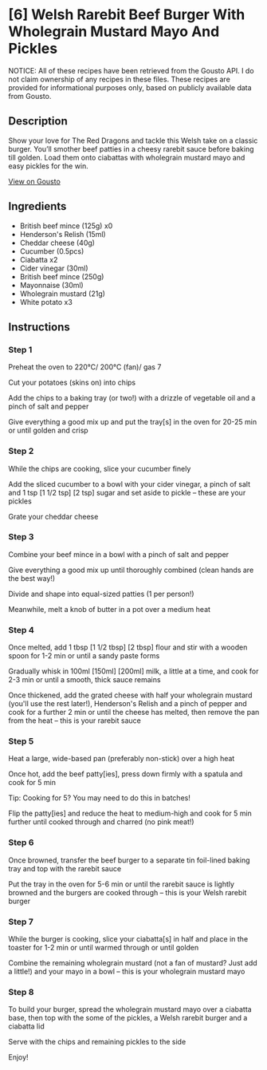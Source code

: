 # [6] Welsh Rarebit Beef Burger With Wholegrain Mustard Mayo And Pickles

NOTICE: All of these recipes have been retrieved from the Gousto API. I do not claim ownership of any recipes in these files. These recipes are provided for informational purposes only, based on publicly available data from Gousto.

## Description

Show your love for The Red Dragons and tackle this Welsh take on a classic burger. You’ll smother beef patties in a cheesy rarebit sauce before baking till golden. Load them onto ciabattas with wholegrain mustard mayo and easy pickles for the win.

[View on Gousto](https://www.gousto.co.uk/recipes/cookbook/welsh-rarebit-beef-burger-with-wholegrain-mustard-mayo-pickles)

## Ingredients

- British beef mince (125g) x0
- Henderson's Relish (15ml)
- Cheddar cheese (40g)
- Cucumber (0.5pcs)
- Ciabatta x2
- Cider vinegar (30ml)
- British beef mince (250g)
- Mayonnaise (30ml)
- Wholegrain mustard (21g)
- White potato x3

## Instructions


### Step 1

Preheat the oven to 220°C/ 200°C (fan)/ gas 7

Cut your potatoes (skins on) into chips

Add the chips to a baking tray (or two!) with a drizzle of vegetable oil and a pinch of salt and pepper

Give everything a good mix up and put the tray[s] in the oven for 20-25 min or until golden and crisp


### Step 2

While the chips are cooking, slice your cucumber finely

Add the sliced cucumber to a bowl with your cider vinegar, a pinch of salt and 1 tsp <span class="text-purple">[1 1/2 tsp]</span> <span class="text-danger">[2 tsp]</span> sugar and set aside to pickle – these are your pickles

Grate your cheddar cheese


### Step 3

Combine your beef mince in a bowl with a pinch of salt and pepper

Give everything a good mix up until thoroughly combined (clean hands are the best way!)

Divide and shape into equal-sized patties (1 per person!)

Meanwhile, melt a knob of butter in a pot over a medium heat


### Step 4

Once melted, add 1 tbsp <span class="text-purple">[1 1/2 tbsp]</span> <span class="text-danger">[2 tbsp]</span> flour and stir with a wooden spoon for 1-2 min or until a sandy paste forms

Gradually whisk in 100ml <span class="text-purple">[150ml]</span> <span class="text-danger">[200ml] </span>milk, a little at a time, and cook for 2-3 min or until a smooth, thick sauce remains

Once thickened, add the grated cheese with half your wholegrain mustard (you'll use the rest later!), Henderson's Relish and a pinch of pepper and cook for a further 2 min or until the cheese has melted, then remove the pan from the heat – this is your rarebit sauce


### Step 5

Heat a large, wide-based pan (preferably non-stick) over a high heat

Once hot, add the beef patty[ies], press down firmly with a spatula and cook for 5 min 

Tip: Cooking for 5? You may need to do this in batches!  

Flip the patty[ies] and reduce the heat to medium-high and cook for 5 min further until cooked through and charred (no pink meat!)


### Step 6

Once browned, transfer the beef burger to a separate tin foil-lined baking tray and top with the rarebit sauce

Put the tray in the oven for 5-6 min or until the rarebit sauce is lightly browned and the burgers are cooked through – this is your Welsh rarebit burger


### Step 7

While the burger is cooking, slice your ciabatta[s] in half and place in the toaster for 1-2 min or until warmed through or until golden

Combine the remaining wholegrain mustard (not a fan of mustard? Just add a little!) and your mayo in a bowl – this is your wholegrain mustard mayo

### Step 8

To build your burger, spread the wholegrain mustard mayo over a ciabatta base, then top with the some of the pickles, a Welsh rarebit burger and a ciabatta lid

Serve with the chips and remaining pickles to the side

Enjoy!

